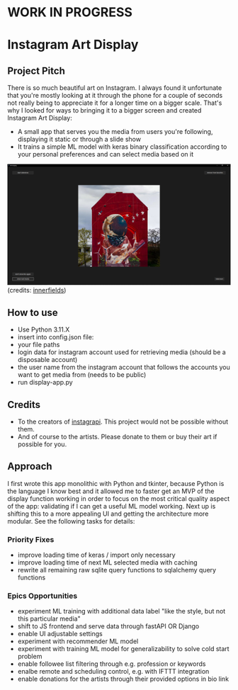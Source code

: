 
# WORK IN PROGRESS

# Instagram Art Display

## Project Pitch
There is so much beautiful art on Instagram. I always found it unfortunate that you're mostly looking at it through the phone for a couple of seconds not really being to appreciate it for a longer time on a bigger scale. 
That's why I looked for ways to bringing it to a bigger screen and created Instagram Art Display:
- A small app that serves you the media from users you're following, displaying it static or through a slide show
- It trains a simple ML model with keras binary classification according to your personal preferences and can select media based on it

![example_screenshot](https://github.com/J-Huss/instagram-art-display/blob/main/example_screenshot.png)
(credits: [innerfields](https://www.instagram.com/p/CirgC3hoLpL))

## How to use
- Use Python 3.11.X
- insert into config.json file:
- your file paths
- login data for instagram account used for retrieving media (should be a disposable account)
- the user name from the instagram account that follows the accounts you want to get media from (needs to be public)
- run display-app.py

## Credits
- To the creators of [instagrapi](https://github.com/subzeroid/instagrapi). This project would not be possible without them.
- And of course to the artists. Please donate to them or buy their art if possible for you. 

## Approach
I first wrote this app monolithic with Python and tkinter, because Python is the language I know best and it allowed me to faster get an MVP of the display function working in order to focus on the most critical quality aspect of the app: validating if I can get a useful ML model working. 
Next up is shifting this to a more appealing UI and getting the architecture more modular. See the following tasks for details:

### Priority Fixes
- improve loading time of keras / import only necessary 
- improve loading time of next ML selected media with caching
- rewrite all remaining raw sqlite query functions to sqlalchemy query functions

### Epics Opportunities
- experiment ML training with additional data label "like the style, but not this particular media"
- shift to JS frontend and serve data through fastAPI OR Django
- enable UI adjustable settings
- experiment with recommender ML model
- experiment with training ML model for generalizability to solve cold start problem
- enable followee list filtering through e.g. profession or keywords
- enalbe remote and scheduling control, e.g. with IFTTT integration
- enable donations for the artists through their provided options in bio link
